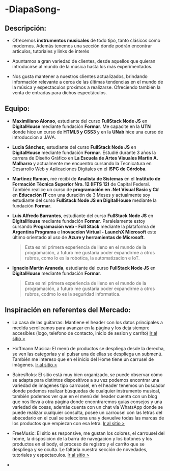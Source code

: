 # -DiapaSong-
## Descripción:
- Ofrecemos **instrumentos musicales** de todo tipo, tanto clásicos como modernos. Además tenemos una sección donde podrán encontrar articulos, tutoriales y links de interés
 
- Apuntamos a gran variedad de clientes, desde aquellos que quieran introducirse al mundo de la música hasta los más experimentados.

- Nos gusta mantener a nuestros clientes actualizados, brindando información relevante a cerca de las últimas tendencias en el mundo de la música y espectaculos proximos a realizarse. Ofreciendo también la venta de entradas para dichos espectáculos.

## Equipo:

- **Maximiliano Alonso**, estudiante del curso **FullStack Node JS** en **DigitalHouse** mediante fundación **Formar**. Me capacite en la **UTN** donde hice un curso de **HTML5 y CSS3** y en la **UNab** hice una curso de introduccion a JAVA.

- **Lucia Sánchez**, estudiante del curso **FullStack Node JS** en **DigitalHouse** mediante fundación **Formar**. 
Estudié durante 3 años la carrera de Diseño Gráfico en **La Escuela de Artes Visuales Martin A. Malharro** y actualmente me encuentro cursando la Tecnicatura en Desarrollo Web y Aplicaciones Digitales en el **ISPC de Córdoba**. 

- **Martínez Ramon**, me recibí de **Analista de Sistemas** en el **Instituto de Formación Técnica Superior Nro. 12 (IFTS 12)** de Capital Federal. También realice un curso de **programación en .Net Visual Basic y C#** en **Educación IT** con una duración de 3 Meses y actualmente soy estudiante del curso **FullStack Node JS en DigitalHouse** mediante la fundación **Formar**.

- **Luis Alfredo Barrantes**, estudiante del curso **FullStack Node JS** en **DigitalHouse** mediante fundación **Formar**. Paralelamente estoy cursando **Programación web - Full Stack** mediante la plataforma de **Argentina Programa** e **Inovaccion Virtual - LaunchX Microsoft** este último orientado al uso de **Azure y herramientas de Microsoft**. 
    >Esta es mi primera experiencia de lleno en el mundo de la programación, a futuro me gustaria poder expandirme a otros rubros, como lo es la robotica, la automatizacion e IoT.
    
- **Ignacio Martin Araneda**, estudiante del curso **FullStack Node JS** en **DigitalHouse** mediante fundación **Formar**. 
    >Esta es mi primera experiencia de lleno en el mundo de la programación, a futuro me gustaria poder expandirme a otros rubros, codmo lo es la seguridad informatica. 

 


## Inspiración en referentes del Mercado:

- La casa de las guitarras: Mantiene el header con los datos principales a medida scrolleamos para avanzar en la página y los deja siempre accesibles (logo, telefono de contacto, inicio de sesion y carrito)
[Ir al sitio >](https://www.delasguitarras.com.ar)

- Hoffmann Música: El menú de productos se despliega desde la derecha, se ven las categorías y al pulsar una de ellas se despliega un submenú. También me intereso que en el inicio del Home tiene un carrusel de imágenes.
[Ir al sitio >](https://hoffmannmusica.com.ar/)


- BairesRoks: El sitio está muy bien organizado, se puede observar cómo se adapta para distintos dispositivos a su vez podemos encontrar una variedad de imágenes tipo carrousel, en el header tenemos un buscador donde podemos realizar búsquedas de cualquier instrumento musical, también podemos ver que en el menú del header  cuenta con un blog que nos lleva a otra página donde encontraremos guías consejos y una variedad de cosas, además cuenta con un chat vía WhatsApp donde se puede realizar cualquier consulta, posee un carrousel con las letras del abecedario en el cual se selecciona una y devuelve todas las marcas de los productos que empiezan con esa letra. 
[Ir al sitio >](https://www.baires.rocks/)

- FreeMusic: El sitio es responsive, me gustan los colores, el carrousel del home, la disposicion de la barra de navegacion y los botones y los productos en el body, el proceso de registro y el carrito que se despliega y se oculta. Le faltaria nuestra sección de novedades, tutoriales y espectaculos.
[Ir al sitio >](https://freemusic.com.ar/)

- 
